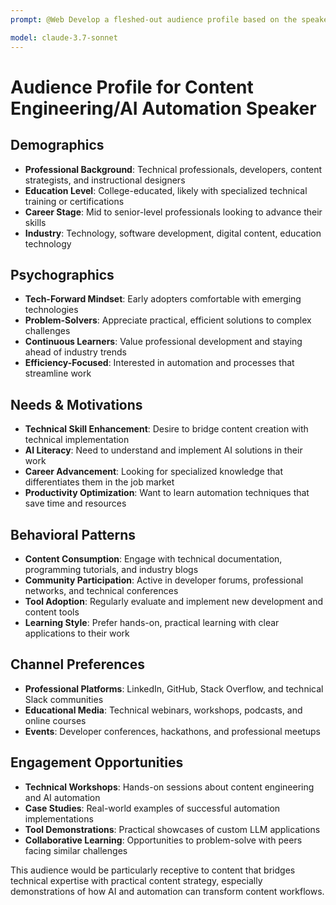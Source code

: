 ```yaml
---
prompt: @Web Develop a fleshed-out audience profile based on the speaker bio @bio.md.

model: claude-3.7-sonnet
---
```


# Audience Profile for Content Engineering/AI Automation Speaker

## Demographics
- **Professional Background**: Technical professionals, developers, content strategists, and instructional designers
- **Education Level**: College-educated, likely with specialized technical training or certifications
- **Career Stage**: Mid to senior-level professionals looking to advance their skills
- **Industry**: Technology, software development, digital content, education technology

## Psychographics
- **Tech-Forward Mindset**: Early adopters comfortable with emerging technologies
- **Problem-Solvers**: Appreciate practical, efficient solutions to complex challenges
- **Continuous Learners**: Value professional development and staying ahead of industry trends
- **Efficiency-Focused**: Interested in automation and processes that streamline work

## Needs & Motivations
- **Technical Skill Enhancement**: Desire to bridge content creation with technical implementation
- **AI Literacy**: Need to understand and implement AI solutions in their work
- **Career Advancement**: Looking for specialized knowledge that differentiates them in the job market
- **Productivity Optimization**: Want to learn automation techniques that save time and resources

## Behavioral Patterns
- **Content Consumption**: Engage with technical documentation, programming tutorials, and industry blogs
- **Community Participation**: Active in developer forums, professional networks, and technical conferences
- **Tool Adoption**: Regularly evaluate and implement new development and content tools
- **Learning Style**: Prefer hands-on, practical learning with clear applications to their work

## Channel Preferences
- **Professional Platforms**: LinkedIn, GitHub, Stack Overflow, and technical Slack communities
- **Educational Media**: Technical webinars, workshops, podcasts, and online courses
- **Events**: Developer conferences, hackathons, and professional meetups

## Engagement Opportunities
- **Technical Workshops**: Hands-on sessions about content engineering and AI automation
- **Case Studies**: Real-world examples of successful automation implementations
- **Tool Demonstrations**: Practical showcases of custom LLM applications
- **Collaborative Learning**: Opportunities to problem-solve with peers facing similar challenges

This audience would be particularly receptive to content that bridges technical expertise with practical content strategy, especially demonstrations of how AI and automation can transform content workflows.
